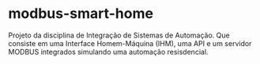 # modbus-smart-home
Projeto da disciplina de Integração de Sistemas de Automação. Que consiste em uma Interface Homem-Máquina (IHM), uma API e um servidor MODBUS integrados simulando uma automação resisdencial.
